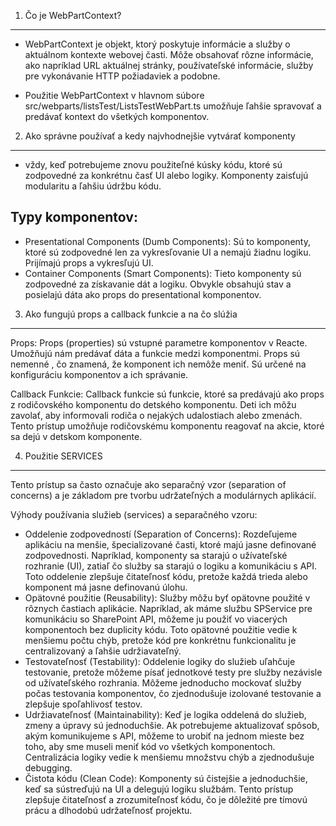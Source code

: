 1. Čo je WebPartContext?
--------------------------------------------------------------------------------
- WebPartContext je objekt, ktorý poskytuje informácie a služby o aktuálnom kontexte webovej časti. Môže obsahovať rôzne informácie, ako napríklad URL aktuálnej stránky, používateľské informácie, služby pre vykonávanie HTTP požiadaviek a podobne.

- Použitie WebPartContext v hlavnom súbore src/webparts/listsTest/ListsTestWebPart.ts umožňuje ľahšie spravovať a predávať kontext do všetkých komponentov.

2. Ako správne používať a kedy najvhodnejšie vytvárať komponenty
--------------------------------------------------------------------------------
- vždy, keď potrebujeme znovu použiteľné kúsky kódu, ktoré sú zodpovedné za konkrétnu časť UI alebo logiky. Komponenty zaisťujú modularitu a ľahšiu údržbu kódu.

Typy komponentov:
--------------------
- Presentational Components (Dumb Components): Sú to komponenty, ktoré sú zodpovedné len za vykresľovanie UI a nemajú žiadnu logiku. Prijímajú props a vykresľujú UI.
- Container Components (Smart Components): Tieto komponenty sú zodpovedné za získavanie dát a logiku. Obvykle obsahujú stav a posielajú dáta ako props do presentational komponentov.

3. Ako fungujú props a callback funkcie a na čo slúžia
--------------------------------------------------------------------------------
Props:
Props (properties) sú vstupné parametre komponentov v Reacte. Umožňujú nám predávať dáta a funkcie medzi komponentmi. Props sú nemenné , čo znamená, že komponent ich nemôže meniť. Sú určené na konfiguráciu komponentov a ich správanie.

Callback Funkcie:
Callback funkcie sú funkcie, ktoré sa predávajú ako props z rodičovského komponentu do detského komponentu. Deti ich môžu zavolať, aby informovali rodiča o nejakých udalostiach alebo zmenách. Tento prístup umožňuje rodičovskému komponentu reagovať na akcie, ktoré sa dejú v detskom komponente.

4. Použitie SERVICES
--------------------------------------------------------------------------------
Tento prístup sa často označuje ako separačný vzor (separation of concerns) a je základom pre tvorbu udržateľných a modulárnych aplikácií.

Výhody používania služieb (services) a separačného vzoru:
- Oddelenie zodpovedností (Separation of Concerns):
Rozdeľujeme aplikáciu na menšie, špecializované časti, ktoré majú jasne definované zodpovednosti. Napríklad, komponenty sa starajú o užívateľské rozhranie (UI), zatiaľ čo služby sa starajú o logiku a komunikáciu s API.
Toto oddelenie zlepšuje čitateľnosť kódu, pretože každá trieda alebo komponent má jasne definovanú úlohu.
- Opätovné použitie (Reusability):
Služby môžu byť opätovne použité v rôznych častiach aplikácie. Napríklad, ak máme službu SPService pre komunikáciu so SharePoint API, môžeme ju použiť vo viacerých komponentoch bez duplicity kódu.
Toto opätovné použitie vedie k menšiemu počtu chýb, pretože kód pre konkrétnu funkcionalitu je centralizovaný a ľahšie udržiavateľný.
- Testovateľnosť (Testability):
Oddelenie logiky do služieb uľahčuje testovanie, pretože môžeme písať jednotkové testy pre služby nezávisle od užívateľského rozhrania.
Môžeme jednoducho mockovať služby počas testovania komponentov, čo zjednodušuje izolované testovanie a zlepšuje spoľahlivosť testov.
- Udržiavateľnosť (Maintainability):
Keď je logika oddelená do služieb, zmeny a úpravy sú jednoduchšie. Ak potrebujeme aktualizovať spôsob, akým komunikujeme s API, môžeme to urobiť na jednom mieste bez toho, aby sme museli meniť kód vo všetkých komponentoch.
Centralizácia logiky vedie k menšiemu množstvu chýb a zjednodušuje debugging.
- Čistota kódu (Clean Code):
Komponenty sú čistejšie a jednoduchšie, keď sa sústreďujú na UI a delegujú logiku službám.
Tento prístup zlepšuje čitateľnosť a zrozumiteľnosť kódu, čo je dôležité pre tímovú prácu a dlhodobú udržateľnosť projektu.
